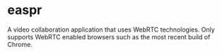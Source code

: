 easpr
=====
A video collaboration application that uses WebRTC technologies. Only supports WebRTC enabled browsers such as the most recent build of Chrome.
